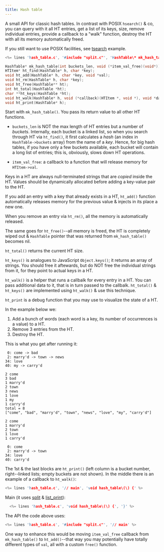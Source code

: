 ```yaml
---
title: Hash table
---
```


A small API for classic hash tables. In contrast with POSIX
`hsearch()` & co, you can query with it all HT entries, get a list of
its keys, size, remove individual entries, provide a callback to a
"walk" function, destroy the HT with all its memory automatically
freed.

If you still want to use POSIX facilities, see [tsearch](#tsearch)
example.

```c
<%= lines 'hash_table.c', '#include "split.c"', 'HashTable\* mk_hash_table\(int buckets_len, void \(\*item_val_free\)\(void\*\)\) {' %>

HashTable* mk_hash_table(int buckets_len, void (*item_val_free)(void*));
HTItem* ht_find(HashTable* h, char *key);
void ht_add(HashTable* h, char *key, void *val);
void ht_rm(HashTable* h, char *key);
void ht_free(HashTable** ht);
int ht_total(HashTable *ht);
char **ht_keys(HashTable *ht);
void ht_walk(HashTable* h, void (*callback)(HTItem *, void *), void *data);
void ht_print(HashTable* h);
```

Start with `mk_hash_table()`. You pass its return value to all other
HT functions.

* `buckets_len` is NOT the max length of HT entries but a number of
  *buckets*. Internally, each bucket is a linked list, so when you
  search through HT via `ht_find()`, it first calculates a *hash* (an
  index in `HashTable->buckets` array) from the name of a
  *key*. Hence, for big hash tables, if you have only a few buckets
  available, each bucket will contain a long list of entries; this is,
  obviously, slows down HT operations.

* `item_val_free`: a callback to a function that will release memory
  for `HTItem->val`.

Keys in a HT are always null-terminated strings that are *copied*
inside the HT. Values should be dynamically allocated before adding a
key-value pair to the HT.

If you add an entry with a key that already exists in a HT,
`ht_add()` function automatically releases memory for the previous
value & injects in its place a new one.

When you remove an entry via `ht_rm()`, all the memory is
automatically released.

The same goes for `ht_free()`--all memory is freed, the HT is
completely wiped out & `HashTable` pointer that was returned from
`mk_hash_table()` becomes nil.

`ht_total()` returns the current HT size.

`ht_keys()` is analogues to JavaScript `Object.keys()`; it returns an
array of strings. You should free it aftewards, but do NOT free the
individual strings from it, for they point to actual keys in a HT.

`ht_walk()` is a helper that runs a callbalk for every entry in a
HT. You can pass additional data to it, that is in turn passed to
the callbalk. `ht_total()` & `ht_keys()` are implemented using
`ht_walk()` & use this technique.

`ht_print` is a debug function that you may use to visualize the state
of a HT.

In the example below we:

1. Add a bunch of words (each word is a key, its number of
   occurrences is a value) to a HT.
2. Remove 3 entries from the HT.
3. Destroy the HT.

This is what you get after running it:

~~~
 0: come -> bad
 2: marry'd -> town -> news
34: love
40: my -> carry'd

2 come
3 bad
1 marry'd
2 town
3 news
1 love
1 my
1 carry'd
total = 8
["come", "bad", "marry'd", "town", "news", "love", "my", "carry'd"]

2 come
1 marry'd
2 town
1 love
1 carry'd

 0: come
 2: marry'd -> town
34: love
40: carry'd
~~~

The 1st & the last blocks are `ht_print()` (left column is a bucket
number, right--linked lists; empty buckets are not shown). In the
middle there is an example of a callback to `ht_walk()`:

```c
<%= lines 'hash_table.c', '// main', 'void hash_table\(\) {' %>
```

Main (it uses [split](#split) & [list_print](#list_print)):

```c
  <%= lines 'hash_table.c', 'void hash_table\(\) {', '}' %>
```

The API the code above uses:

```c
<%= lines 'hash_table.c', '#include "split.c"', '// main' %>
```

One way to enhance this would be moving `item_val_free` callback from
`mk_hash_table()` to `ht_add()`--that way you may potentially have
totally different types of `val`, all with a custom `free()` function.

